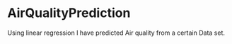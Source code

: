 # AirQualityPrediction

Using linear regression I have predicted Air quality from a certain Data set.


